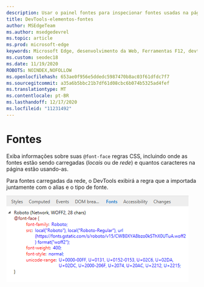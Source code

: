 ```yaml
---
description: Usar o painel fontes para inspecionar fontes usadas na página
title: DevTools-elementos-fontes
author: MSEdgeTeam
ms.author: msedgedevrel
ms.topic: article
ms.prod: microsoft-edge
keywords: Microsoft Edge, desenvolvimento da Web, Ferramentas F12, devtools, elementos, fontes, @font-face
ms.custom: seodec18
ms.date: 11/19/2020
ROBOTS: NOINDEX,NOFOLLOW
ms.openlocfilehash: 653ae0f956e5ddedc5987470b8ac03f61dfdc7f7
ms.sourcegitcommit: a35a6b5bbc21b7df61d08cbc6b074b5325ad4fef
ms.translationtype: MT
ms.contentlocale: pt-BR
ms.lasthandoff: 12/17/2020
ms.locfileid: "11231492"
---
```

# Fontes

Exiba informações sobre suas `@font-face` regras CSS, incluindo onde as fontes estão sendo carregadas (*locais* ou de *rede*) e quantos caracteres na página estão usando-as.

Para fontes carregadas da rede, o DevTools exibirá a regra que a importada juntamente com o alias e o tipo de fonte.

![Painel de fontes](../media/elements_fonts.png)
